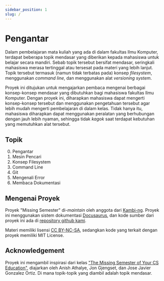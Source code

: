 ```yaml
---
sidebar_position: 1
slug: /
---
```


# Pengantar

Dalam pembelajaran mata kuliah yang ada di dalam fakultas Ilmu Komputer, terdapat beberapa topik mendasar yang diberikan
kepada mahasiswa untuk belajar secara mandiri. Sebab topik tersebut bersifat mendasar, seringkali mahasiswa merasa
tertinggal atau tersesat pada materi yang lebih lanjut. Topik tersebut termasuk (namun tidak terbatas pada) konsep
_filesystem_, menggunakan _command line_, dan menggunakan alat _versioning system_.

Proyek ini ditujukan untuk mengajarkan pembaca mengenai berbagai konsep-konsep mendasar yang dibutuhkan bagi mahasiswa
fakultas Ilmu Komputer. Dengan proyek ini, diharapkan mahasiswa dapat mengerti konsep-konsep tersebut dan menggunakan
pengetahuan tersebut agar lebih mudah mengerti pembelajaran di dalam kelas. Tidak hanya itu, mahasiswa diharapkan dapat
menggunakan peralatan yang berhubungan dengan jauh lebih nyaman, sehingga tidak _kagok_ saat terdapat kebutuhan yang
memutuhkan alat tersebut.

## Topik

0. Pengantar
1. Mesin Pencari
2. Konsep Filesystem
3. Command Line
4. Git
5. Mengenali Error
6. Membaca Dokumentasi

## Mengenai Proyek

Proyek "Missing Semester" di-_maintain_ oleh anggota dari [Kambi-ng](https://github.com/kambi-ng). Proyek ini menggunakan
sistem dokumentasi [Docusaurus](https://docusaurus.io), dan kode sumber dari proyek ini ada di
[repository github kami](https://github.com/kambi-ng/missing-semester).

Materi memiliki lisensi [CC BY-NC-SA](http://creativecommons.org/licenses/by-nc-sa/4.0/), sedangkan kode yang terkait
dengan proyek memiliki MIT License.

## Acknowledgement

Proyek ini mengambil inspirasi dari kelas ["The Missing Semester of Your CS Education"](https://missing.csail.mit.edu/),
diajarkan oleh Anish Athalye, Jon Gjengset, dan Jose Javier Gonzalez Ortiz. Di mana topik-topik yang diambil adalah topik
mendasar.
